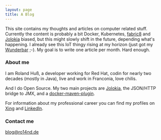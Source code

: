 ```yaml
---
layout: page
title: A Blog
---
```


This site contains my thoughts and articles on computer related
stuff. Currently the content is probably a bit Docker, Kubernetes,
[fabric8](http://fabric8.io) and [Jolokia](http://www.jolokia.org)
biased, but this might slowly shift in the future, depending what's
happening. I already see this IoT thingy rising at my horizon (just
got my [Wunderbar](https://relayr.io/wunderbar) ;-). My goal is to
write one article per month. Hard enough.

### About me

I am Roland Huß, a developer working for Red Hat, codin for nearly two
decades (mostly in Java),
live and work in Franconia, love chilis.

And I do Open Source. My two main projects are [Jolokia](http://www.jolokia.org), the JSON/HTTP bridge to JMX, and a [docker-maven-plugin](https://github.com/rhuss/docker-maven-plugin). 

For information about my professional career you can find my profiles on [Xing](https://www.xing.com/profile/Roland_Huss) and [LinkedIn](http://de.linkedin.com/pub/roland-hu%C3%9F/6/860/441/). 

### Contact me

[blog@ro14nd.de](mailto:blog@ro14nd.de)
